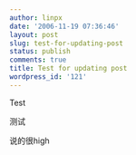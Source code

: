 ```yaml
---
author: linpx
date: '2006-11-19 07:36:46'
layout: post
slug: test-for-updating-post
status: publish
comments: true
title: Test for updating post
wordpress_id: '121'
---
```


Test

测试

说的很high

